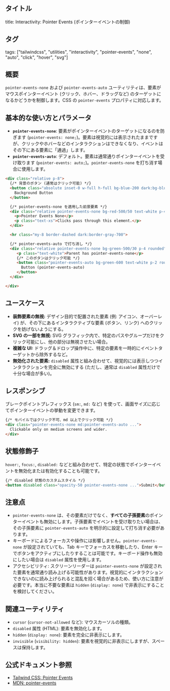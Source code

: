 ## タイトル
title: Interactivity: Pointer Events (ポインターイベントの制御)

## タグ
tags: ["tailwindcss", "utilities", "interactivity", "pointer-events", "none", "auto", "click", "hover", "svg"]

## 概要
`pointer-events-none` および `pointer-events-auto` ユーティリティは、要素がマウスポインターイベント (クリック、ホバー、ドラッグなど) のターゲットになるかどうかを制御します。CSS の `pointer-events` プロパティに対応します。

## 基本的な使い方とパラメータ

*   **`pointer-events-none`**: 要素がポインターイベントのターゲットになるのを防ぎます (`pointer-events: none;`)。要素は視覚的には表示されたままですが、クリックやホバーなどのインタラクションはできなくなり、イベントはその下にある要素に「通過」します。
*   **`pointer-events-auto`**: デフォルト。要素は通常通りポインターイベントを受け取ります (`pointer-events: auto;`)。`pointer-events-none` を打ち消す場合に使用します。

```html
<div class="relative p-8">
  {/* 背景のボタン (通常はクリック可能) */}
  <button class="absolute inset-0 w-full h-full bg-blue-200 dark:bg-blue-900 rounded" onclick="alert('Background Button Clicked!')">
    Background Button
  </button>

  {/* pointer-events-none を適用した前景要素 */}
  <div class="relative pointer-events-none bg-red-500/50 text-white p-4 rounded text-center">
    <p>Pointer Events None</p>
    <p class="text-xs">Clicks pass through this element.</p>
  </div>

  <hr class="my-8 border-dashed dark:border-gray-700">

  {/* pointer-events-auto で打ち消し */}
  <div class="relative pointer-events-none bg-green-500/30 p-4 rounded">
     <p class="text-white">Parent has pointer-events-none</p>
     {/* このボタンはクリック可能 */}
     <button class="pointer-events-auto bg-green-600 text-white p-2 rounded mt-2" onclick="alert('Foreground Button Clicked!')">
       Button (pointer-events-auto)
     </button>
  </div>

</div>
```

## ユースケース

*   **装飾要素の無視:** デザイン目的で配置された要素 (例: アイコン、オーバーレイ) が、その下にあるインタラクティブな要素 (ボタン、リンク) へのクリックを妨げないようにする。
*   **SVG の一部を無視:** SVG グラフィック内で、特定のパスやグループだけをクリック可能にし、他の部分は無視させたい場合。
*   **複雑な UI:** ドラッグ＆ドロップ操作中に、特定の要素を一時的にイベントターゲットから除外するなど。
*   **無効化された要素:** `disabled` 属性と組み合わせて、視覚的には表示しつつインタラクションを完全に無効にする (ただし、通常は `disabled` 属性だけで十分な場合が多い)。

## レスポンシブ

ブレークポイントプレフィックス (`sm:`, `md:` など) を使って、画面サイズに応じてポインターイベントの挙動を変更できます。

```html
{/* モバイルではクリック不可、md 以上でクリック可能 */}
<div class="pointer-events-none md:pointer-events-auto ...">
  Clickable only on medium screens and wider.
</div>
```

## 状態修飾子

`hover:`, `focus:`, `disabled:` などと組み合わせて、特定の状態でポインターイベントを無効化または有効化することも可能です。

```html
{/* disabled 状態のカスタムスタイル */}
<button disabled class="opacity-50 pointer-events-none ...">Submit</button>
```

## 注意点

*   `pointer-events-none` は、その要素だけでなく、**すべての子孫要素**のポインターイベントも無効にします。子孫要素でイベントを受け取りたい場合は、その子孫要素に `pointer-events-auto` を明示的に設定して打ち消す必要があります。
*   キーボードによるフォーカスや操作には影響しません。`pointer-events-none` が設定されていても、Tab キーでフォーカスを移動したり、Enter キーでボタンをアクティブにしたりすることは可能です。キーボード操作も無効にしたい場合は `disabled` 属性を使用します。
*   アクセシビリティ: スクリーンリーダーは `pointer-events-none` が設定された要素を通常通り読み上げる可能性があります。視覚的にインタラクションできないのに読み上げられると混乱を招く場合があるため、使い方に注意が必要です。本当に不要な要素は `hidden` (`display: none`) で非表示にすることを検討してください。

## 関連ユーティリティ

*   `cursor` (`cursor-not-allowed` など): マウスカーソルの種類。
*   `disabled` 属性 (HTML): 要素を無効化します。
*   `hidden` (`display: none`): 要素を完全に非表示にします。
*   `invisible` (`visibility: hidden`): 要素を視覚的に非表示にしますが、スペースは保持します。

## 公式ドキュメント参照
*   [Tailwind CSS: Pointer Events](https://tailwindcss.com/docs/pointer-events)
*   [MDN: pointer-events](https://developer.mozilla.org/en-US/docs/Web/CSS/pointer-events)